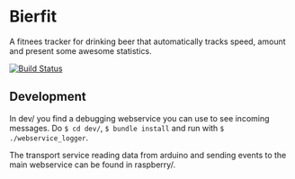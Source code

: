 
# Bierfit

A fitnees tracker for drinking beer that automatically tracks speed, amount and present some awesome statistics.

[![Build Status](https://travis-ci.org/unused/bierfit.svg?branch=master)](https://travis-ci.org/unused/bierfit)

## Development

In dev/ you find a debugging webservice you can use to see incoming messages. Do `$ cd dev/`, `$ bundle install` and run with `$ ./webservice_logger`.

The transport service reading data from arduino and sending events to the main webservice can be found in raspberry/.

